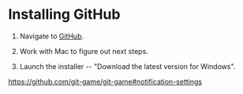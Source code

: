 # Installing GitHub

1. Navigate to [GitHub](https://github.com/).

2. Work with Mac to figure out next steps.

3. Launch the installer -- "Download the latest version for Windows".

https://github.com/git-game/git-game#notification-settings
